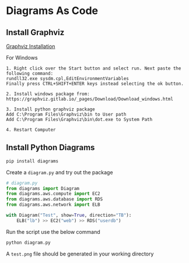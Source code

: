 # Diagrams As Code

## Install Graphviz

[Graphviz Installation](https://graphviz.org/download/)

For Windows

```
1. Right click over the Start button and select run. Next paste the following command:
rundll32.exe sysdm.cpl,EditEnvironmentVariables
Finally press CTRL+SHIFT+ENTER keys instead selecting the ok button.

2. Install windows package from: https://graphviz.gitlab.io/_pages/Download/Download_windows.html

3. Install python graphviz package
Add C:\Program Files\Graphviz\bin to User path
Add C:\Program Files\Graphviz\bin\dot.exe to System Path

4. Restart Computer
```

## Install Python Diagrams

```python
pip install diagrams
```

Create a `diagram.py` and try out the package

```python
# diagram.py
from diagrams import Diagram
from diagrams.aws.compute import EC2
from diagrams.aws.database import RDS
from diagrams.aws.network import ELB

with Diagram("Test", show=True, direction="TB"):
    ELB("lb") >> EC2("web") >> RDS("userdb")

```

Run the script use the below command

```python
python diagram.py
```

A `test.png` file should be generated in your working directory
